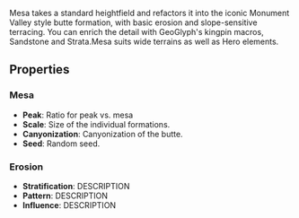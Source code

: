 Mesa takes a standard heightfield and refactors it into the iconic Monument Valley style butte formation, with basic erosion and slope-sensitive terracing. You can enrich the detail with GeoGlyph's kingpin macros, Sandstone and Strata.Mesa suits wide terrains as well as Hero elements. 

## Properties

### Mesa 
- **Peak**: Ratio for peak vs. mesa
- **Scale**: Size of the individual formations.
- **Canyonization**: Canyonization of the butte.
- **Seed**: Random seed.
### Erosion 
- **Stratification**: DESCRIPTION
- **Pattern**: DESCRIPTION
- **Influence**: DESCRIPTION


